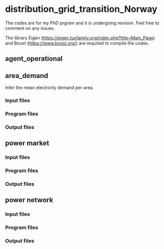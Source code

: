 # distribution_grid_transition_Norway
The codes are for my PhD prgram and it is undergoing revision. Feel free to comment on any issues.

The library Eigen (https://eigen.tuxfamily.org/index.php?title=Main_Page) and Boost (https://www.boost.org/) are required to compile the codes.

## agent_operational

## area_demand
Infer the mean electricity demand per area.

### Input files

### Program files

### Output files

## power market

### Input files

### Program files

### Output files

## power network

### Input files

### Program files

### Output files

